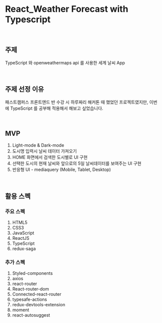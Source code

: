 # React_Weather Forecast with Typescript

<br>

## 주제

TypeScript 와 openweathermaps api 를 사용한 세계 날씨 App

<br>

## 주제 선정 이유

패스트캠퍼스 프론트앤드 반 수강 시 하루짜리 해커톤 때 했었던 프로젝트였지만, 이번에 TypeScript 를 공부해 적용해서 해보고 싶었습니다.

<br>

## MVP

1. Light-mode & Dark-mode
2. 도시명 입력시 날씨 데이터 가져오기
3. HOME 화면에서 검색한 도시별로 UI 구현
4. 선택한 도시의 현재 날씨와 앞으로의 5일 날씨데이터를 보여주는 UI 구현
5. 반응형 UI - mediaquery (Mobile, Tablet, Desktop)

<br>

## 활용 스펙

### 주요 스펙

1. HTML5
2. CSS3
3. JavaScript
4. ReactJS
5. TypeScript
6. redux-saga

### 추가 스펙

1. Styled-components
2. axios
3. react-router
4. React-router-dom
5. Connected-react-router
6. typesafe-actions
7. redux-devtools-extension
8. moment
9. react-autosuggest

<br>

<!-- ### 이미지 및 영상

Light mode

![Main](https://user-images.githubusercontent.com/37237125/82225132-bf617700-995f-11ea-81b0-de3737b723f8.png)

![Search](https://user-images.githubusercontent.com/37237125/82225371-15361f00-9960-11ea-9d72-bab699faa976.png)

![Home](https://user-images.githubusercontent.com/37237125/82225897-bd4be800-9960-11ea-86c0-ca4e7ee3c58f.png)

![Detial](https://user-images.githubusercontent.com/37237125/82457595-902e3f80-9af0-11ea-8839-f5d48761d6b1.png)

<br />

Dark mode

![Main](https://user-images.githubusercontent.com/37237125/82338728-32362500-9a28-11ea-9e63-24042e891f0b.png)

![Search](https://user-images.githubusercontent.com/37237125/82338841-4e39c680-9a28-11ea-90ac-2fad2af5506c.png)

![Home](https://user-images.githubusercontent.com/37237125/82338883-585bc500-9a28-11ea-814c-86dcfa3f3fdb.png)

![Detail](https://user-images.githubusercontent.com/37237125/82457630-9de3c500-9af0-11ea-87d9-60e689e0e0a9.png) -->
